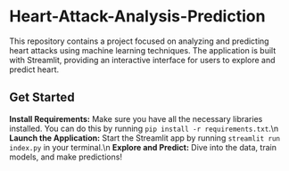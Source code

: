 # Heart-Attack-Analysis-Prediction
This repository contains a project focused on analyzing and predicting heart attacks using machine learning techniques. The application is built with Streamlit, providing an interactive interface for users to explore and predict heart.

## Get Started
**Install Requirements:** Make sure you have all the necessary libraries installed. You can do this by running ```pip install -r requirements.txt```.\n
**Launch the Application:** Start the Streamlit app by running ```streamlit run index.py``` in your terminal.\n
**Explore and Predict:** Dive into the data, train models, and make predictions!
